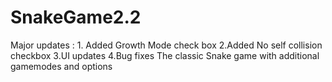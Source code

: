 # SnakeGame2.2
Major updates : 1. Added Growth Mode check box 2.Added No self collision checkbox 3.UI updates 4.Bug fixes
The classic Snake game with additional gamemodes and options
